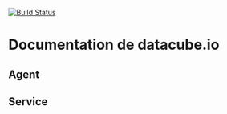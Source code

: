 [![Build Status](https://travis-ci.org/datacubeio/docs.svg?branch=master)](https://travis-ci.org/datacubeio/docs)
# Documentation de datacube.io

## Agent

## Service
